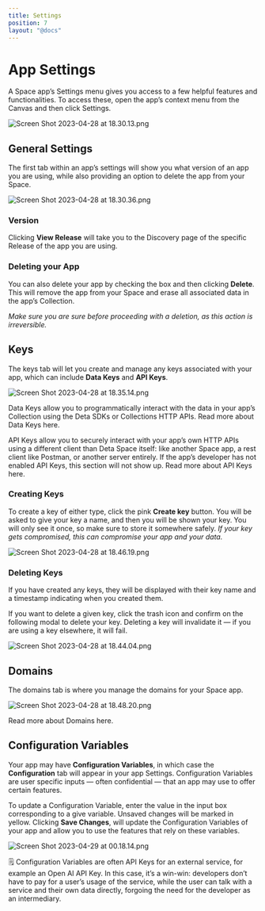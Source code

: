 ```yaml
---
title: Settings
position: 7
layout: "@docs"
---
```



# App Settings

A Space app’s Settings menu gives you access to a few helpful features and functionalities. To access these, open the app’s context menu from the Canvas and then click Settings.

![Screen Shot 2023-04-28 at 18.30.13.png](App%20Settings%201f9cc28abbd3401aaf75b54f8d940910/Screen_Shot_2023-04-28_at_18.30.13.png)

## General Settings

The first tab within an app’s settings will show you what version of an app you are using, while also providing an option to delete the app from your Space.

![Screen Shot 2023-04-28 at 18.30.36.png](App%20Settings%201f9cc28abbd3401aaf75b54f8d940910/Screen_Shot_2023-04-28_at_18.30.36.png)

### Version

Clicking ****************View Release**************** will take you to the Discovery page of the specific Release of the app you are using.

### Deleting your App

You can also delete your app by checking the box and then clicking **Delete**. This will remove the app from your Space and erase all associated data in the app’s Collection. 

*Make sure you are sure before proceeding with a deletion, as this action is irreversible.*

## Keys

The keys tab will let you create and manage any keys associated with your app, which can include ******************Data Keys****************** and **API Keys**. 

![Screen Shot 2023-04-28 at 18.35.14.png](App%20Settings%201f9cc28abbd3401aaf75b54f8d940910/Screen_Shot_2023-04-28_at_18.35.14.png)

Data Keys allow you to programmatically interact with the data in your app’s Collection using the Deta SDKs or Collections HTTP APIs. Read more about Data Keys here.

API Keys allow you to securely interact with your app’s own HTTP APIs using a different client than Deta Space itself: like another Space app, a rest client like Postman, or another server entirely. If the app’s developer has not enabled API Keys, this section will not show up. Read more about API Keys here.

### Creating Keys

To create a key of either type, click the pink **************Create key************** button. You will be asked to give your key a name, and then you will be shown your key. You will only see it once, so make sure to store it somewhere safely. *If your key gets compromised, this can compromise your app and your data.*

![Screen Shot 2023-04-28 at 18.46.19.png](App%20Settings%201f9cc28abbd3401aaf75b54f8d940910/Screen_Shot_2023-04-28_at_18.46.19.png)

### Deleting Keys

If you have created any keys, they will be displayed with their key name and a timestamp indicating when you created them. 

If you want to delete a given key, click the trash icon and confirm on the following modal to delete your key. Deleting a key will invalidate it — if you are using a key elsewhere, it will fail.

![Screen Shot 2023-04-28 at 18.44.04.png](App%20Settings%201f9cc28abbd3401aaf75b54f8d940910/Screen_Shot_2023-04-28_at_18.44.04.png)

## Domains

The domains tab is where you manage the domains for your Space app. 

![Screen Shot 2023-04-28 at 18.48.20.png](App%20Settings%201f9cc28abbd3401aaf75b54f8d940910/Screen_Shot_2023-04-28_at_18.48.20.png)

Read more about Domains here.

## Configuration Variables

Your app may have ********Configuration Variables********, in which case the **Configuration** tab will appear in your app Settings. Configuration Variables are user specific inputs — often confidential — that an app may use to offer certain features. 

To update a Configuration Variable, enter the value in the input box corresponding to a give variable. Unsaved changes will be marked in yellow. Clicking ************************Save Changes************************, will update the Configuration Variables of your app and allow you to use the features that rely on these variables.

![Screen Shot 2023-04-29 at 00.18.14.png](App%20Settings%201f9cc28abbd3401aaf75b54f8d940910/Screen_Shot_2023-04-29_at_00.18.14.png)

<aside>
🗒️ Configuration Variables are often API Keys for an external service, for example an Open AI API Key. In this case, it’s a win-win: developers don’t have to pay for a user’s usage of the service, while the user can talk with a service and their own data directly, forgoing the need for the developer as an intermediary.

</aside>